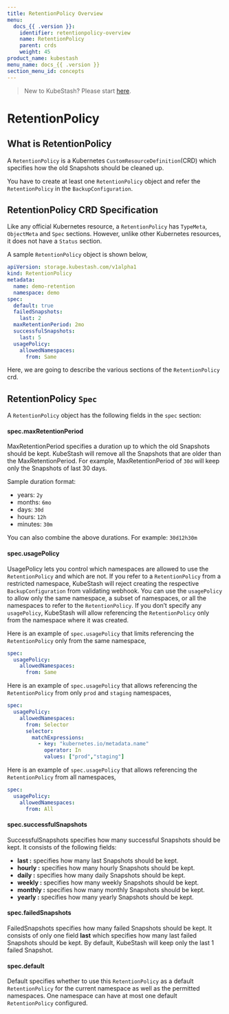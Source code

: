 ```yaml
---
title: RetentionPolicy Overview
menu:
  docs_{{ .version }}:
    identifier: retentionpolicy-overview
    name: RetentionPolicy
    parent: crds
    weight: 45
product_name: kubestash
menu_name: docs_{{ .version }}
section_menu_id: concepts
---
```


> New to KubeStash? Please start [here](/docs/concepts/README.md).

# RetentionPolicy

## What is RetentionPolicy

A `RetentionPolicy` is a Kubernetes `CustomResourceDefinition`(CRD) which specifies how the old Snapshots should be cleaned up. 

You have to create at least one `RetentionPolicy` object and refer the `RetentionPolicy` in the `BackupConfiguration`.

## RetentionPolicy CRD Specification
Like any official Kubernetes resource, a `RetentionPolicy` has `TypeMeta`, `ObjectMeta` and `Spec` sections. However, unlike other Kubernetes resources, it does not have a `Status` section.

A sample `RetentionPolicy` object is shown below,
```yaml
apiVersion: storage.kubestash.com/v1alpha1
kind: RetentionPolicy
metadata:
  name: demo-retention
  namespace: demo
spec:
  default: true
  failedSnapshots:
    last: 2
  maxRetentionPeriod: 2mo
  successfulSnapshots:
    last: 5
  usagePolicy:
    allowedNamespaces:
      from: Same
```
Here, we are going to describe the various sections of the `RetentionPolicy` crd.

## RetentionPolicy `Spec`
A `RetentionPolicy` object has the following fields in the `spec` section:

#### spec.maxRetentionPeriod
MaxRetentionPeriod specifies a duration up to which the old Snapshots should be kept. KubeStash will remove all the Snapshots that are older than the MaxRetentionPeriod. For example, MaxRetentionPeriod of `30d` will keep only the Snapshots of last 30 days.

Sample duration format:
- years: 	`2y`
- months: 	`6mo`
- days: 	`30d`
- hours: 	`12h`
- minutes: 	`30m`

You can also combine the above durations. For example: `30d12h30m`

#### spec.usagePolicy
UsagePolicy lets you control which namespaces are allowed to use the `RetentionPolicy` and which are not. If you refer to a `RetentionPolicy` from a restricted namespace, KubeStash will reject creating the respective `BackupConfiguration` from validating webhook. You can use the `usagePolicy` to allow only the same namespace, a subset of namespaces, or all the namespaces to refer to the `RetentionPolicy`. If you don’t specify any `usagePolicy`, KubeStash will allow referencing the `RetentionPolicy` only from the namespace where it was created.

Here is an example of `spec.usagePolicy` that limits referencing the `RetentionPolicy` only from the same namespace,
```yaml
spec:
  usagePolicy:
    allowedNamespaces:
      from: Same
```
Here is an example of `spec.usagePolicy` that allows referencing the `RetentionPolicy` from only `prod` and `staging` namespaces,
```yaml
spec:
  usagePolicy:
    allowedNamespaces:
      from: Selector
      selector:
        matchExpressions:
          - key: "kubernetes.io/metadata.name"
            operator: In
            values: ["prod","staging"]
```
Here is an example of `spec.usagePolicy` that allows referencing the `RetentionPolicy` from all namespaces,
```yaml
spec:
  usagePolicy:
    allowedNamespaces:
      from: All
```

#### spec.successfulSnapshots
SuccessfulSnapshots specifies how many successful Snapshots should be kept. It consists of the following fields:
- **last :** specifies how many last Snapshots should be kept.
- **hourly :** specifies how many hourly Snapshots should be kept.
- **daily :** specifies how many daily Snapshots should be kept.
- **weekly :** specifies how many weekly Snapshots should be kept.
- **monthly :** specifies how many monthly Snapshots should be kept.
- **yearly :** specifies how many yearly Snapshots should be kept.

#### spec.failedSnapshots
FailedSnapshots specifies how many failed Snapshots should be kept. It consists of only one field **last** which specifies how many last failed Snapshots should be kept. By default, KubeStash will keep only the last 1 failed Snapshot.

#### spec.default
Default specifies whether to use this `RetentionPolicy` as a default `RetentionPolicy` for the current namespace as well as the permitted namespaces. One namespace can have at most one default `RetentionPolicy` configured.